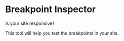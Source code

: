 Breakpoint Inspector
====================


Is your site responsive?

This tool will help you test the breakpoints in your site.
